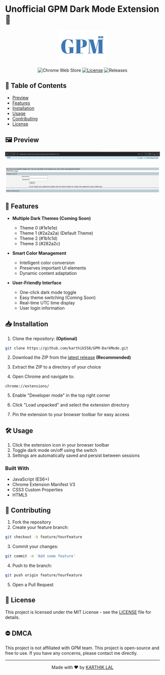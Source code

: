 # Unofficial GPM Dark Mode Extension 🌙

<div align="center">

![GPM Dark Mode Logo](icons/logo1.png)

![Chrome Web Store](https://img.shields.io/badge/chrome-extension-orange.svg)
[![License](https://img.shields.io/badge/license-MIT-green.svg)](LICENSE)
![Releases](https://img.shields.io/github/release/karthik558/GPM-DarkMode?)

</div>

## 📖 Table of Contents

- [Preview](#-preview)
- [Features](#-features)
- [Installation](#-installation)
- [Usage](#️️-usage)
- [Contributing](#-contributing)
- [License](#-license)

## 🖼️ Preview

![GPM Dark Mode Preview](src/video/dark-enable.gif)

## 🌟 Features

- **Multiple Dark Themes (Coming Soon)**

  - Theme 0 (#1e1e1e)
  - Theme 1 (#2a2a2a) (Default Theme)
  - Theme 2 (#1b1c1d)
  - Theme 3 (#282a2c)

- **Smart Color Management**

  - Intelligent color conversion
  - Preserves important UI elements
  - Dynamic content adaptation

- **User-Friendly Interface**
  - One-click dark mode toggle
  - Easy theme switching (Coming Soon)
  - Real-time UTC time display
  - User login information

## 📥 Installation

1. Clone the repository: <b> (Optional) </b>

```bash
git clone https://github.com/karthik558/GPM-DarkMode.git
```

2. Download the ZIP from the [latest release](https://github.com/karthik558/GPM-DarkMode/releases) <b> (Recommended) </b>

3. Extract the ZIP to a directory of your choice

4. Open Chrome and navigate to:

```
chrome://extensions/
```

5. Enable "Developer mode" in the top right corner

6. Click "Load unpacked" and select the extension directory

7. Pin the extension to your browser toolbar for easy access

## 🛠️ Usage

1. Click the extension icon in your browser toolbar
2. Toggle dark mode on/off using the switch
3. Settings are automatically saved and persist between sessions

### Built With

- JavaScript (ES6+)
- Chrome Extension Manifest V3
- CSS3 Custom Properties
- HTML5

## 🤝 Contributing

1. Fork the repository
2. Create your feature branch:

```bash
git checkout -b feature/YourFeature
```

3. Commit your changes:

```bash
git commit -m 'Add some feature'
```

4. Push to the branch:

```bash
git push origin feature/YourFeature
```

5. Open a Pull Request

## 📝 License

This project is licensed under the MIT License - see the [LICENSE](LICENSE) file for details.

## ⛔️ DMCA

This project is not affiliated with GPM team. This project is open-source and free to use. If you have any concerns, please contact me directly.

---

<div align="center">

Made with ❤️ by [KARTHIK LAL](https://karthiklal.in)

</div>
